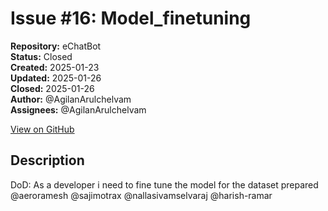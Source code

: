 # Issue #16: Model_finetuning

**Repository:** eChatBot  
**Status:** Closed  
**Created:** 2025-01-23  
**Updated:** 2025-01-26  
**Closed:** 2025-01-26  
**Author:** @AgilanArulchelvam  
**Assignees:** @AgilanArulchelvam  

[View on GitHub](https://github.com/Simtestlab/eChatBot/issues/16)

## Description

DoD:
As a developer i need to fine tune the model for the dataset prepared @aeroramesh @sajimotrax @nallasivamselvaraj @harish-ramar 